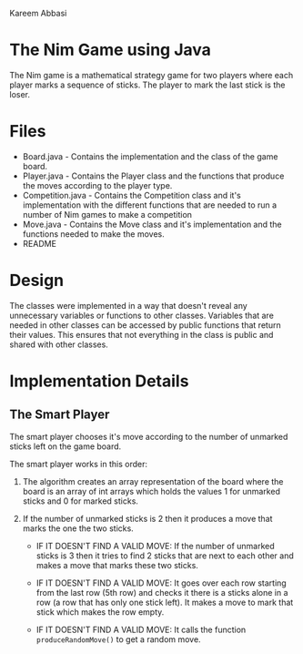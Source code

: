 Kareem Abbasi

# The Nim Game using Java
The Nim game is a mathematical strategy game for two players where each player marks a sequence of sticks.
The player to mark the last stick is the loser.


# Files 

- Board.java - Contains the implementation and the class of the game board.
- Player.java - Contains the Player class and the functions that produce the moves according to the player type.
- Competition.java - Contains the Competition class and it's implementation with the different functions that are
                   needed to run a number of Nim games to make a competition
- Move.java - Contains the Move class and it's implementation and the functions needed to make the moves.
- README

# Design
The classes were implemented in a way that doesn't reveal any unnecessary variables or functions to other classes.
Variables that are needed in other classes can be accessed by public functions that return their values. This
ensures that not everything in the class is public and shared with other classes.

# Implementation Details

## The Smart Player

The smart player chooses it's move according to the number of unmarked sticks left on the game board.

The smart player works in this order:

1. The algorithm creates an array representation of the board where the board is an array of int arrays which holds
the values 1 for unmarked sticks and 0 for marked sticks.

2. If the number of unmarked sticks is 2 then it produces a move that marks the one the two sticks.
   - IF IT DOESN'T FIND A VALID MOVE:
   If the number of unmarked sticks is 3 then it tries to find 2 sticks that are next to each other and makes a move
   that marks these two sticks.

   - IF IT DOESN'T FIND A VALID MOVE:
   It goes over each row starting from the last row (5th row) and checks it there is a sticks alone in a row (a row
   that has only one stick left). It makes a move to mark that stick which makes the row empty.

   - IF IT DOESN'T FIND A VALID MOVE:
   It calls the function `produceRandomMove()` to get a random move.
